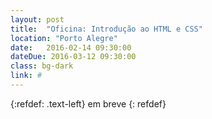 ```yaml
---
layout: post
title:  "Oficina: Introdução ao HTML e CSS"
location: "Porto Alegre"
date:   2016-02-14 09:30:00
dateDue: 2016-03-12 09:30:00
class: bg-dark
link: #
---
```


{:refdef: .text-left}
em breve
{: refdef}

